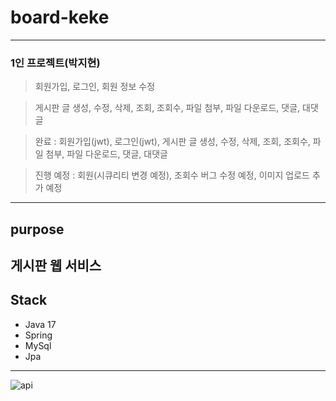 # board-keke

---
### 1인 프로젝트(박지현)
> 회원가입, 로그인, 회원 정보 수정

> 게시판 글 생성, 수정, 삭제, 조회, 조회수, 파일 첨부, 파일 다운로드, 댓글, 대댓글

> 완료 : 회원가입(jwt), 로그인(jwt), 게시판 글 생성, 수정, 삭제, 조회, 조회수, 파일 첨부, 파일 다운로드, 댓글, 대댓글

> 진행 예정 : 회원(시큐리티 변경 예정), 조회수 버그 수정 예정, 이미지 업로드 추가 예정

---
## purpose
**게시판 웹 서비스**
---
## Stack
- Java 17
- Spring
- MySql
- Jpa

---
![api](https://github.com/jipark96/board-keke/assets/101976260/870ad8a5-cf83-4f9a-8100-841318ca4dd5)